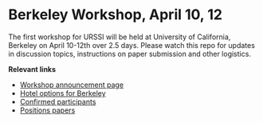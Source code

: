 
# Berkeley Workshop, April 10, 12

The first workshop for URSSI will be held at University of California, Berkeley on April 10-12th over 2.5 days. Please watch this repo for updates in discussion topics, instructions on paper submission and other logistics.

**Relevant links**

- [Workshop announcement page](http://urssi.us/workshops/berkeley/)
- [Hotel options for Berkeley](Berkeley_Hotel_Guide.pdf)
- [Confirmed participants](https://github.com/si2-urssi/berkeley_workshop/blob/master/participants.csv)
- [Positions papers](position-paper)

